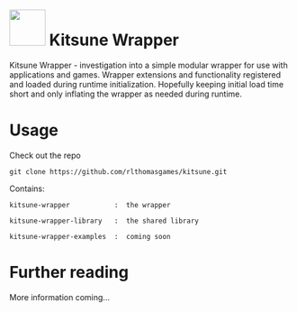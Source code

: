 <h1><img height="64px" src="./kitsune.ico" width="64px"/> Kitsune Wrapper</h1>
Kitsune Wrapper  -  investigation into a simple modular wrapper for use with applications and games. 
Wrapper extensions and functionality registered and loaded during runtime initialization.
Hopefully keeping initial load time short and only inflating the wrapper as needed during runtime.


# Usage

Check out the repo
```
git clone https://github.com/rlthomasgames/kitsune.git
```

Contains:
````
kitsune-wrapper           :  the wrapper

kitsune-wrapper-library   :  the shared library

kitsune-wrapper-examples  :  coming soon
````

# Further reading

More information coming...
